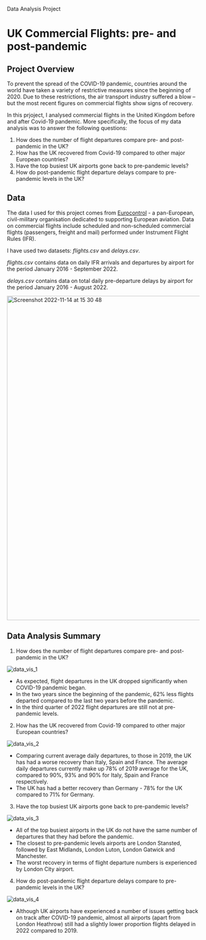 Data Analysis Project 

UK Commercial Flights: pre- and post-pandemic
======

Project Overview
------
To prevent the spread of the COVID-19 pandemic, countries around the world have taken a variety of restrictive measures since the beginning of 2020. Due to these restrictions, the air transport industry suffered a blow – but the most recent figures on commercial flights show signs of recovery.

In this prjoject, I analysed commercial flights in the United Kingdom before and after Covid-19 pandemic. More specifically, the focus of my data analysis was to answer the following questions:
1. How does the number of flight departures compare pre- and post-pandemic in the UK?
2. How has the UK recovered from Covid-19 compared to other major European countries?
3. Have the top busiest UK airports gone back to pre-pandemic levels?
4. How do post-pandemic flight departure delays compare to pre-pandemic levels in the UK?

Data
------
The data I used for this project comes from [Eurocontrol](https://ansperformance.eu/data/) - a pan-European, civil-military organisation dedicated to supporting European aviation. Data on commercial flights include scheduled and non-scheduled commercial flights (passengers, freight and mail) performed under Instrument Flight Rules (IFR).

I have used two datasets: *flights.csv* and *delays.csv*. 

*flights.csv* contains data on daily IFR arrivals and departures by airport for the period January 2016 - September 2022. 

*delays.csv* contains data on total daily pre-departure delays by airport for the period January 2016 - August 2022.

<img width="849" alt="Screenshot 2022-11-14 at 15 30 48" src="https://user-images.githubusercontent.com/78367070/201699925-3ff408cc-4794-4aca-8f6f-b42a057d3298.png">

Data Analysis Summary
------
1. How does the number of flight departures compare pre- and post-pandemic in the UK?

![data_vis_1](https://user-images.githubusercontent.com/78367070/201700954-a6f1c240-8d45-4bc5-86ef-a38c105dcda0.png)

* As expected, flight departures in the UK dropped significantly when COVID-19 pandemic began.
* In the two years since the beginning of the pandemic, 62% less flights departed compared to the last two years before the pandemic.
* In the third quarter of 2022 flight departures are still not at pre-pandemic levels.



2. How has the UK recovered from Covid-19 compared to other major European countries?

![data_vis_2](https://user-images.githubusercontent.com/78367070/201701264-0ddc0cb4-3c7b-4261-80dd-f335838a4801.png)

* Comparing current average daily departures, to those in 2019, the UK has had a worse recovery than Italy, Spain and France. The average daily departures currently make up 78% of 2019 average for the UK, compared to 90%, 93% and 90% for Italy, Spain and France respectively. 
* The UK has had a better recovery than Germany - 78% for the UK compared to 71% for Germany.



3. Have the top busiest UK airports gone back to pre-pandemic levels?

![data_vis_3](https://user-images.githubusercontent.com/78367070/201701554-391b9023-4b5c-4147-ba94-31f809600a96.png)

* All of the top busiest airports in the UK do not have the same number of departures that they had before the pandemic.
* The closest to pre-pandemic levels airports are London Stansted, followed by East Midlands, London Luton, London Gatwick and Manchester. 
* The worst recovery in terms of flight departure numbers is experienced by London City airport.



4. How do post-pandemic flight departure delays compare to pre-pandemic levels in the UK?

![data_vis_4](https://user-images.githubusercontent.com/78367070/201701813-f458158f-1da4-4b64-93be-c71e4c406019.png)

* Although UK airports have experienced a number of issues getting back on track after COVID-19 pandemic, almost all airports (apart from London Heathrow) still had a slightly lower proportion flights delayed in 2022 compared to 2019. 


